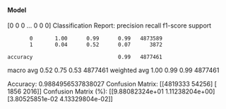 #### Model
[0 0 0 ... 0 0 0]
Classification Report:
              precision    recall  f1-score   support

           0       1.00      0.99      0.99   4873589
           1       0.04      0.52      0.07      3872

    accuracy                           0.99   4877461
   macro avg       0.52      0.75      0.53   4877461
weighted avg       1.00      0.99      0.99   4877461

Accuracy: 0.9884956537838027
Confusion Matrix:
[[4819333   54256]
 [   1856    2016]]
Confusion Matrix (%):
[[9.88082324e+01 1.11238204e+00]
 [3.80525851e-02 4.13329804e-02]]
